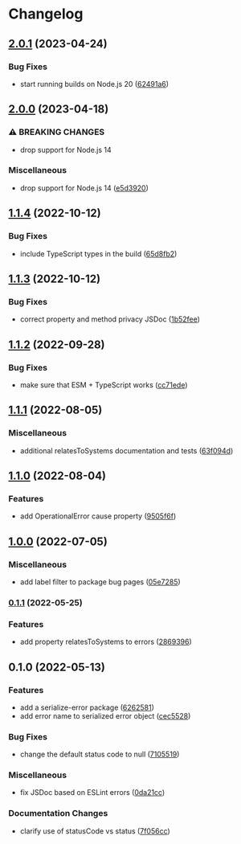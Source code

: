 # Changelog

## [2.0.1](https://github.com/Financial-Times/dotcom-reliability-kit/compare/serialize-error-v2.0.0...serialize-error-v2.0.1) (2023-04-24)


### Bug Fixes

* start running builds on Node.js 20 ([62491a6](https://github.com/Financial-Times/dotcom-reliability-kit/commit/62491a60b07dfd044a90bb4adeece33c6be00c20))

## [2.0.0](https://github.com/Financial-Times/dotcom-reliability-kit/compare/serialize-error-v1.1.4...serialize-error-v2.0.0) (2023-04-18)


### ⚠ BREAKING CHANGES

* drop support for Node.js 14

### Miscellaneous

* drop support for Node.js 14 ([e5d3920](https://github.com/Financial-Times/dotcom-reliability-kit/commit/e5d392023e23b105049d8b09403b3db7699a37a1))

## [1.1.4](https://github.com/Financial-Times/dotcom-reliability-kit/compare/serialize-error-v1.1.3...serialize-error-v1.1.4) (2022-10-12)


### Bug Fixes

* include TypeScript types in the build ([65d8fb2](https://github.com/Financial-Times/dotcom-reliability-kit/commit/65d8fb29f0a4e469a2d766ae2f92a67b221c1436))

## [1.1.3](https://github.com/Financial-Times/dotcom-reliability-kit/compare/serialize-error-v1.1.2...serialize-error-v1.1.3) (2022-10-12)


### Bug Fixes

* correct property and method privacy JSDoc ([1b52fee](https://github.com/Financial-Times/dotcom-reliability-kit/commit/1b52fee58f8bd37600f51c93580c0e48765f0d2a))

## [1.1.2](https://github.com/Financial-Times/dotcom-reliability-kit/compare/serialize-error-v1.1.1...serialize-error-v1.1.2) (2022-09-28)


### Bug Fixes

* make sure that ESM + TypeScript works ([cc71ede](https://github.com/Financial-Times/dotcom-reliability-kit/commit/cc71eded6475d73b05771603df0946258600f50e))

## [1.1.1](https://github.com/Financial-Times/dotcom-reliability-kit/compare/serialize-error-v1.1.0...serialize-error-v1.1.1) (2022-08-05)


### Miscellaneous

* additional relatesToSystems documentation and tests ([63f094d](https://github.com/Financial-Times/dotcom-reliability-kit/commit/63f094d59576f789597274444ce0e14db2c3599e))

## [1.1.0](https://github.com/Financial-Times/dotcom-reliability-kit/compare/serialize-error-v1.0.0...serialize-error-v1.1.0) (2022-08-04)


### Features

* add OperationalError cause property ([9505f6f](https://github.com/Financial-Times/dotcom-reliability-kit/commit/9505f6f21f24bf4893f2f0ff81257318ed6d2acb))

## [1.0.0](https://github.com/Financial-Times/dotcom-reliability-kit/compare/serialize-error-v0.1.1...serialize-error-v1.0.0) (2022-07-05)


### Miscellaneous

* add label filter to package bug pages ([05e7285](https://github.com/Financial-Times/dotcom-reliability-kit/commit/05e7285c87ecbad909d86414579e970173af344f))

### [0.1.1](https://github.com/Financial-Times/dotcom-reliability-kit/compare/serialize-error-v0.1.0...serialize-error-v0.1.1) (2022-05-25)


### Features

* add property relatesToSystems to errors ([2869396](https://github.com/Financial-Times/dotcom-reliability-kit/commit/2869396ef42d5e1bf5693082c63098909a206570))

## 0.1.0 (2022-05-13)


### Features

* add a serialize-error package ([6262581](https://github.com/Financial-Times/dotcom-reliability-kit/commit/626258160959bf39811a048a601770e332347351))
* add error name to serialized error object ([cec5528](https://github.com/Financial-Times/dotcom-reliability-kit/commit/cec55282741569b53aaa574828ebd1bb3a513d9b))


### Bug Fixes

* change the default status code to null ([7105519](https://github.com/Financial-Times/dotcom-reliability-kit/commit/7105519e1c2ce91d01b3d3af1e747e32bb79b1ef))


### Miscellaneous

* fix JSDoc based on ESLint errors ([0da21cc](https://github.com/Financial-Times/dotcom-reliability-kit/commit/0da21cc30315813f68c31944ab3e56390fd743bb))


### Documentation Changes

* clarify use of statusCode vs status ([7f056cc](https://github.com/Financial-Times/dotcom-reliability-kit/commit/7f056cc14e71a6b553b43cebc5f4188218174e4a))
